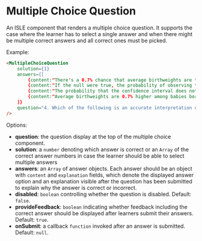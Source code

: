 # Multiple Choice Question

An ISLE component that renders a multiple choice question. It supports the case where the learner has to select a single answer and when there might be multiple correct answers and all correct ones must be picked.

Example:

``` html
<MultipleChoiceQuestion
    solution={1}
    answers={[
        {content:"There's a 0.7% chance that average birthweights are the same among smoking and non-smoking mothers", explanation:""},
        {content:"If the null were true, the probability of observing this large a difference in average birthweights in our data is 0.7%", explanation:""},
        {content:"The probability that the confidence interval does not contain the true mean difference is 0.7%", explanation:""},
        {content:"Average birthweights are 0.7% higher among babies born to non-smoking mothers", explanation:""}
    ]}
    question="4. Which of the following is an accurate interpretation of the p-value?"
/>
```

Options:

* __question__: the question display at the top of the multiple choice component.
* __solution__: a `number` denoting which answer is correct or an `Array` of the correct answer numbers in case the learner should be able to select multiple answers
* __answers__: an `Array` of answer objects. Each answer should be an object with `content` and `explanation` fields, which denote the displayed answer option and an explanation visible after the question has been submitted to explain why the answer is correct or incorrect. 
* __disabled__: `boolean` controlling whether the question is disabled. Default: `false`.
* __provideFeedback__: `boolean` indicating whether feedback including the correct answer should be displayed after learners submit their answers. Default: `true`. 
* __onSubmit__: a callback `function` invoked after an answer is submitted. Default: `null`.
